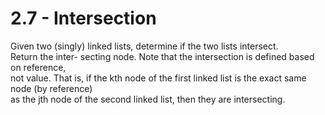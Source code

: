 # 2.7 - Intersection

Given two (singly) linked lists, determine if the two lists intersect.\
Return the inter- secting node. Note that the intersection is defined based on reference,\
not value. That is, if the kth node of the first linked list is the exact same node (by reference)\
as the jth node of the second linked list, then they are intersecting.
